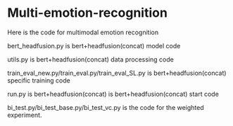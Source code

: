 # Multi-emotion-recognition

Here is the code for multimodal emotion recognition

bert_headfusion.py is bert+headfusion(concat) model code

utils.py is bert+headfusion(concat) data processing code

train_eval_new.py/train_eval.py/train_eval_SL.py is bert+headfusion(concat) specific training code

run.py is bert+headfusion(concat) is bert+headfusion(concat) start code

bi_test.py/bi_test_base.py/bi_test_vc.py is the code for the weighted experiment.
